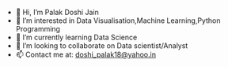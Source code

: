 - 👋 Hi, I’m Palak Doshi Jain
- 👀 I’m interested in Data Visualisation,Machine Learning,Python Programming
- 🌱 I’m currently learning Data Science
- 💞️ I’m looking to collaborate on Data scientist/Analyst
- 📫 Contact me at: doshi_palak18@yahoo.in

<!---
doshipalak/doshipalak is a ✨ special ✨ repository because its `README.md` (this file) appears on your GitHub profile.
You can click the Preview link to take a look at your changes.
--->
